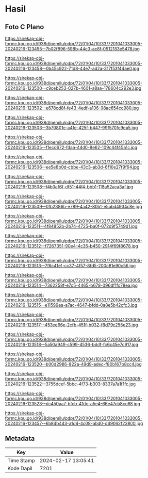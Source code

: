 # Hasil

## Foto C Plano

https://sirekap-obj-formc.kpu.go.id/938d/pemilu/pdpr/72/01/04/10/33/7201041033005-20240216-123455--7b02f896-598b-44c3-ac8f-0512183e5478.jpg

https://sirekap-obj-formc.kpu.go.id/938d/pemilu/pdpr/72/01/04/10/33/7201041033005-20240216-123458--0b45c922-71d8-44e7-ad2a-317f53f44ae0.jpg

https://sirekap-obj-formc.kpu.go.id/938d/pemilu/pdpr/72/01/04/10/33/7201041033005-20240216-123500--c9ceb253-027b-4601-a8aa-178604c292e3.jpg

https://sirekap-obj-formc.kpu.go.id/938d/pemilu/pdpr/72/01/04/10/33/7201041033005-20240216-123502--e678cd8f-fe43-4edf-a106-08ac654cc980.jpg

https://sirekap-obj-formc.kpu.go.id/938d/pemilu/pdpr/72/01/04/10/33/7201041033005-20240216-123503--3b70801e-a4fe-425f-b447-99f570fc9ea5.jpg

https://sirekap-obj-formc.kpu.go.id/938d/pemilu/pdpr/72/01/04/10/33/7201041033005-20240216-123505--f1ecd672-fdaa-44d0-8e62-109c44f45a1c.jpg

https://sirekap-obj-formc.kpu.go.id/938d/pemilu/pdpr/72/01/04/10/33/7201041033005-20240216-123506--ee5e8b0d-cbbe-43c3-ab3d-6f10e27f9f94.jpg

https://sirekap-obj-formc.kpu.go.id/938d/pemilu/pdpr/72/01/04/10/33/7201041033005-20240216-123508--f4b0af6f-df51-44f4-bbb1-118a52aea3af.jpg

https://sirekap-obj-formc.kpu.go.id/938d/pemilu/pdpr/72/01/04/10/33/7201041033005-20240216-123509--0fb2386b-e789-4a42-80b1-e5abd4934c8e.jpg

https://sirekap-obj-formc.kpu.go.id/938d/pemilu/pdpr/72/01/04/10/33/7201041033005-20240216-123511--4f84852b-2b74-4725-ba0f-072d9f5749d1.jpg

https://sirekap-obj-formc.kpu.go.id/938d/pemilu/pdpr/72/01/04/10/33/7201041033005-20240216-123512--f7267351-90e4-4c35-b450-2914f69f8678.jpg

https://sirekap-obj-formc.kpu.go.id/938d/pemilu/pdpr/72/01/04/10/33/7201041033005-20240216-123513--7f6c41e1-cc37-4f57-8fd5-200c81e90c56.jpg

https://sirekap-obj-formc.kpu.go.id/938d/pemilu/pdpr/72/01/04/10/33/7201041033005-20240216-123514--7362258f-e7c5-4465-b679-096df1fc78ea.jpg

https://sirekap-obj-formc.kpu.go.id/938d/pemilu/pdpr/72/01/04/10/33/7201041033005-20240216-123515--e11599ea-a7ac-4647-bfdd-0a8e5b42cfc3.jpg

https://sirekap-obj-formc.kpu.go.id/938d/pemilu/pdpr/72/01/04/10/33/7201041033005-20240216-123517--453ee66e-2cfb-451f-b032-f8d79c255e23.jpg

https://sirekap-obj-formc.kpu.go.id/938d/pemilu/pdpr/72/01/04/10/33/7201041033005-20240216-123518--5a50a949-c599-4536-bddf-fc6c45e7c917.jpg

https://sirekap-obj-formc.kpu.go.id/938d/pemilu/pdpr/72/01/04/10/33/7201041033005-20240216-123520--b00d2986-822a-49d9-adec-f80b167b8cc4.jpg

https://sirekap-obj-formc.kpu.go.id/938d/pemilu/pdpr/72/01/04/10/33/7201041033005-20240216-123522--3755dcef-5bbc-4f73-b303-8337a7a1f1fc.jpg

https://sirekap-obj-formc.kpu.go.id/938d/pemilu/pdpr/72/01/04/10/33/7201041033005-20240216-123523--dc450aa7-bfcb-41dc-a5e4-66e47cb8cc68.jpg

https://sirekap-obj-formc.kpu.go.id/938d/pemilu/pdpr/72/01/04/10/33/7201041033005-20240216-123457--6b84b443-a1d4-4c08-abd0-d49062f23800.jpg


## Metadata

| Key        | Value               |
| ---------- | ------------------- |
| Time Stamp | 2024-02-17 13:05:41 |
| Kode Dapil | 7201                |



